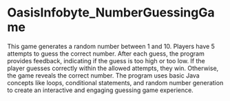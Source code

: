 # OasisInfobyte_NumberGuessingGame
This game generates a random number between 1 and 10. Players have 5 attempts to guess the correct number. After each guess, the program provides feedback, indicating if the guess is too high or too low. If the player guesses correctly within the allowed attempts, they win. Otherwise, the game reveals the correct number. The program uses basic Java concepts like loops, conditional statements, and random number generation to create an interactive and engaging guessing game experience.
